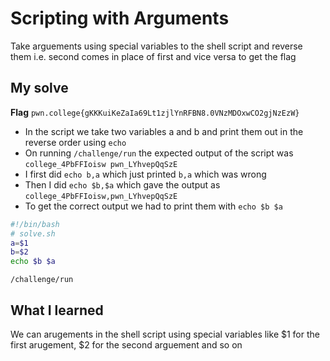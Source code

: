 # Scripting with Arguments

Take arguements using special variables to the shell script and reverse them i.e. second comes in place of first and vice versa to get the flag

## My solve
**Flag** `pwn.college{gKKKuiKeZaIa69Lt1zjlYnRFBN8.0VNzMDOxwCO2gjNzEzW}`
- In the script we take two variables a and b and print them out in the reverse order using `echo`
- On running `/challenge/run` the expected output of the script was `college_4PbFFIoisw pwn_LYhvepQqSzE`
- I first did `echo b,a` which just printed `b,a` which was wrong
- Then I did `echo $b,$a` which gave the output as `college_4PbFFIoisw,pwn_LYhvepQqSzE`
- To get the correct output we had to print them with `echo $b $a`

```bash
#!/bin/bash
# solve.sh
a=$1
b=$2
echo $b $a
```

```
/challenge/run
```

## What I learned
We can arugements in the shell script using special variables like $1 for the first arugement, $2 for the second arguement and so on